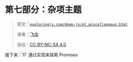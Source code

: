 # 第七部分：杂项主题

> 原文：[`exploringjs.com/deep-js/pt_miscellaneous.html`](https://exploringjs.com/deep-js/pt_miscellaneous.html)
> 
> 译者：[飞龙](https://github.com/wizardforcel)
> 
> 协议：[CC BY-NC-SA 4.0](https://creativecommons.org/licenses/by-nc-sa/4.0/)


接下来：17 通过实现来探索 Promises

